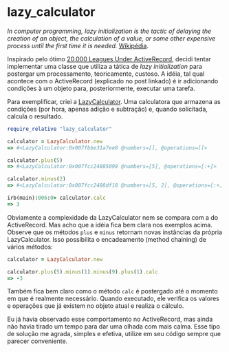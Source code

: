 lazy_calculator
===============

_In computer programming, lazy initialization is the tactic of delaying the creation of an object, the calculation of a value, or some other expensive process until the first time it is needed._ [Wikipédia](http://en.wikipedia.org/wiki/Lazy_initialization).

Inspirado pelo ótimo [20,000 Leagues Under ActiveRecord](http://patshaughnessy.net/2014/9/17/20000-leagues-under-activerecord), decidi tentar implementar uma classe que utiliza a tática de _lazy initialization_ para postergar um processamento, teoricamente, custoso. A idéia, tal qual acontece com o ActiveRecord (explicado no post linkado) é ir adicionando condições à um objeto para, posteriormente, executar uma tarefa.

Para exemplificar, criei a [LazyCalculator](https://github.com/matiasleidemer/lazy_calculator). Uma calculatora que armazena as condições (por hora, apenas adição e subtração) e, quando solicitada, calcula o resultado.


```ruby
require_relative "lazy_calculator"

calculator = LazyCalculator.new
=> #<LazyCalculator:0x007fbbe31a7ee8 @numbers=[], @operations=[]>

calculator.plus(5)
=> #<LazyCalculator:0x007fcc24885098 @numbers=[5], @operations=[:+]>

calculator.minus(2)
=> #<LazyCalculator:0x007fcc2488df18 @numbers=[5, 2], @operations=[:+, :-]>

irb(main):006:0> calculator.calc
=> 3
```

Obviamente a complexidade da LazyCalculator nem se compara com a do ActiveRecord. Mas acho que a idéia fica bem clara nos exemplos acima. Observe que os métodos `plus` e `minus` retornam novas instâncias da própria LazyCalculator. Isso possibilita o encadeamento (method chaining) de vários métodos:

```ruby
calculator = LazyCalculator.new

calculator.plus(5).minus(1).minus(9).plus(1).calc 
=> -3
```

Também fica bem claro como o método `calc` é postergado até o momento em que é realmente necessário. Quando executado, ele verifica os valores e operações que já existem no objeto atual e realiza o cálculo. 

Eu já havia observado esse comportamento no ActiveRecord, mas ainda não havia tirado um tempo para dar uma olhada com mais calma. Esse tipo de solução me agrada, simples e efetiva, utilize em seu código sempre que parecer conveniente.

